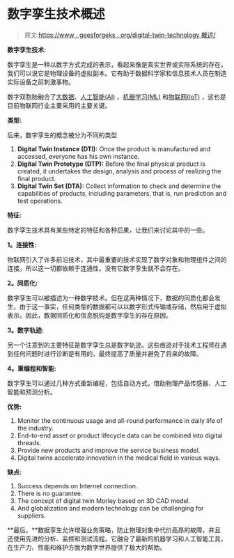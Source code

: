 # 数字孪生技术概述

> 原文:[https://www . geesforgeks . org/digital-twin-technology 概述/](https://www.geeksforgeeks.org/overview-of-digital-twin-technology/)

**数字孪生技术:**

数字孪生是一种以数字方式完成的表示，看起来像是真实世界或实际系统的存在。我们可以说它是物理设备的虚拟副本。它有助于数据科学家和信息技术人员在制造实际设备之前刺激事物。

数字双胞胎融合了[大数据](https://www.geeksforgeeks.org/what-is-big-data/)、[人工智能(AI)](https://www.geeksforgeeks.org/artificial-intelligence-an-introduction/) 、[机器学习(ML)](https://www.geeksforgeeks.org/machine-learning/) 和[物联网(IoT)](https://www.geeksforgeeks.org/introduction-to-internet-of-things-iot-set-1/) ，这也是目前物联网行业主要采用的主要关键。

**类型:**

后来，数字孪生的概念被分为不同的类型

1.  **Digital Twin Instance (DTI):** Once the product is manufactured and accessed, everyone has his own instance.
2.  **Digital Twin Prototype (DTP):** Before the final physical product is created, it undertakes the design, analysis and process of realizing the final product.
3.  **Digital Twin Set (DTA):** Collect information to check and determine the capabilities of products, including parameters, that is, run prediction and test operations.

**特征:**

数字孪生技术具有某些特定的特征和各种后果，让我们来讨论其中的一些。

**1。连接性:**

物联网引入了许多前沿技术，其中最重要的技术实现了数字对象和物理组件之间的连接。所以这一切都依赖于连通性，没有它数字孪生就不会存在。

**2。同质化:**

数字孪生可以被描述为一种数字技术。但在这两种情况下，数据的同质化都会发生，由于这一事实，任何类型的数据都可以以数字形式传输或存储，然后用于虚拟表示。因此，数据同质化和信息脱钩是数字孪生的存在原因。

**3。数字轨迹:**

另一个注意到的主要特征是数字孪生总是数字轨迹。这些痕迹对于技术工程师在遇到任何问题时进行诊断是有用的，最终提高了质量并避免了将来的故障。

**4。重编程和智能:**

数字孪生可以通过几种方式重新编程，包括自动方式。借助物理产品传感器、人工智能和预测分析。

**优势:**

1.  Monitor the continuous usage and all-round performance in daily life of the industry.
2.  End-to-end asset or product lifecycle data can be combined into digital threads.
3.  Provide new products and improve the service business model.
4.  Digital twins accelerate innovation in the medical field in various ways.

**缺点:**

1.  Success depends on Internet connection.
2.  There is no guarantee.
3.  The concept of digital twin Morley based on 3D CAD model.
4.  And globalization and modern technology can be challenging for suppliers.

**最后，**数据孪生允许增强业务策略，防止物理对象中代价高昂的故障，并且还使用先进的分析、监控和测试流程。它融合了最新的机器学习和人工智能工具，在生产力、性能和维护方面为数字世界提供了极大的帮助。